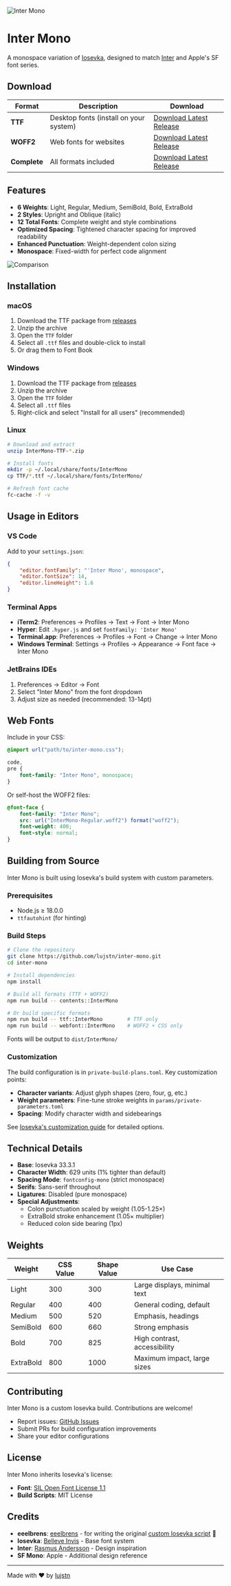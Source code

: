 ![Inter Mono](gh_cover.png)

# Inter Mono

A monospace variation of [Iosevka](https://github.com/be5invis/Iosevka), designed to match [Inter](https://rsms.me/inter/) and Apple's SF font series.

## Download

| Format       | Description                            | Download                                                                        |
| ------------ | -------------------------------------- | ------------------------------------------------------------------------------- |
| **TTF**      | Desktop fonts (install on your system) | [Download Latest Release](https://github.com/lujstn/inter-mono/releases/latest) |
| **WOFF2**    | Web fonts for websites                 | [Download Latest Release](https://github.com/lujstn/inter-mono/releases/latest) |
| **Complete** | All formats included                   | [Download Latest Release](https://github.com/lujstn/inter-mono/releases/latest) |

## Features

- **6 Weights**: Light, Regular, Medium, SemiBold, Bold, ExtraBold
- **2 Styles**: Upright and Oblique (italic)
- **12 Total Fonts**: Complete weight and style combinations
- **Optimized Spacing**: Tightened character spacing for improved readability
- **Enhanced Punctuation**: Weight-dependent colon sizing
- **Monospace**: Fixed-width for perfect code alignment

![Comparison](gh_comparison.png)

## Installation

### macOS

1. Download the TTF package from [releases](https://github.com/lujstn/inter-mono/releases/latest)
2. Unzip the archive
3. Open the `TTF` folder
4. Select all `.ttf` files and double-click to install
5. Or drag them to Font Book

### Windows

1. Download the TTF package from [releases](https://github.com/lujstn/inter-mono/releases/latest)
2. Unzip the archive
3. Open the `TTF` folder
4. Select all `.ttf` files
5. Right-click and select "Install for all users" (recommended)

### Linux

```bash
# Download and extract
unzip InterMono-TTF-*.zip

# Install fonts
mkdir -p ~/.local/share/fonts/InterMono
cp TTF/*.ttf ~/.local/share/fonts/InterMono/

# Refresh font cache
fc-cache -f -v
```

## Usage in Editors

### VS Code

Add to your `settings.json`:

```json
{
	"editor.fontFamily": "'Inter Mono', monospace",
	"editor.fontSize": 14,
	"editor.lineHeight": 1.6
}
```

### Terminal Apps

- **iTerm2**: Preferences → Profiles → Text → Font → Inter Mono
- **Hyper**: Edit `.hyper.js` and set `fontFamily: 'Inter Mono'`
- **Terminal.app**: Preferences → Profiles → Font → Change → Inter Mono
- **Windows Terminal**: Settings → Profiles → Appearance → Font face → Inter Mono

### JetBrains IDEs

1. Preferences → Editor → Font
2. Select "Inter Mono" from the font dropdown
3. Adjust size as needed (recommended: 13-14pt)

## Web Fonts

Include in your CSS:

```css
@import url("path/to/inter-mono.css");

code,
pre {
	font-family: "Inter Mono", monospace;
}
```

Or self-host the WOFF2 files:

```css
@font-face {
	font-family: "Inter Mono";
	src: url("InterMono-Regular.woff2") format("woff2");
	font-weight: 400;
	font-style: normal;
}
```

## Building from Source

Inter Mono is built using Iosevka's build system with custom parameters.

### Prerequisites

- Node.js ≥ 18.0.0
- `ttfautohint` (for hinting)

### Build Steps

```bash
# Clone the repository
git clone https://github.com/lujstn/inter-mono.git
cd inter-mono

# Install dependencies
npm install

# Build all formats (TTF + WOFF2)
npm run build -- contents::InterMono

# Or build specific formats
npm run build -- ttf::InterMono        # TTF only
npm run build -- webfont::InterMono    # WOFF2 + CSS only
```

Fonts will be output to `dist/InterMono/`

### Customization

The build configuration is in `private-build-plans.toml`. Key customization points:

- **Character variants**: Adjust glyph shapes (zero, four, g, etc.)
- **Weight parameters**: Fine-tune stroke weights in `params/private-parameters.toml`
- **Spacing**: Modify character width and sidebearings

See [Iosevka's customization guide](https://github.com/be5invis/Iosevka/blob/main/doc/custom-build.md) for detailed options.

## Technical Details

- **Base**: Iosevka 33.3.1
- **Character Width**: 629 units (1% tighter than default)
- **Spacing Mode**: `fontconfig-mono` (strict monospace)
- **Serifs**: Sans-serif throughout
- **Ligatures**: Disabled (pure monospace)
- **Special Adjustments**:
    - Colon punctuation scaled by weight (1.05-1.25×)
    - ExtraBold stroke enhancement (1.05× multiplier)
    - Reduced colon side bearing (1px)

## Weights

| Weight    | CSS Value | Shape Value | Use Case                     |
| --------- | --------- | ----------- | ---------------------------- |
| Light     | 300       | 300         | Large displays, minimal text |
| Regular   | 400       | 400         | General coding, default      |
| Medium    | 500       | 520         | Emphasis, headings           |
| SemiBold  | 600       | 660         | Strong emphasis              |
| Bold      | 700       | 825         | High contrast, accessibility |
| ExtraBold | 800       | 1000        | Maximum impact, large sizes  |

## Contributing

Inter Mono is a custom Iosevka build. Contributions are welcome!

- Report issues: [GitHub Issues](https://github.com/lujstn/inter-mono/issues)
- Submit PRs for build configuration improvements
- Share your editor configurations

## License

Inter Mono inherits Iosevka's license:

- **Font**: [SIL Open Font License 1.1](https://github.com/be5invis/Iosevka/blob/main/LICENSE.md)
- **Build Scripts**: MIT License

## Credits

- **eeelbrens**: [eeelbrens](https://github.com/eeelbrens) - for writing the original [custom Iosevka script](https://github.com/rsms/inter/issues/128#issuecomment-2816578686) 🙇
- **Iosevka**: [Belleve Invis](https://github.com/be5invis/Iosevka) - Base font system
- **Inter**: [Rasmus Andersson](https://rsms.me/inter/) - Design inspiration
- **SF Mono**: Apple - Additional design reference

---

Made with ❤️ by [lujstn](https://github.com/lujstn)
